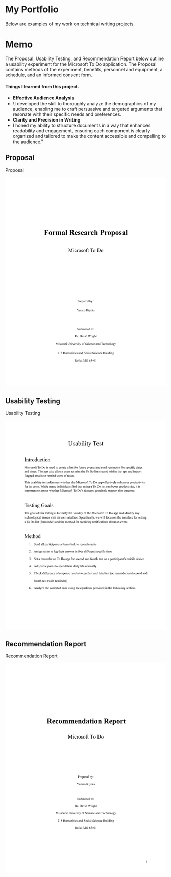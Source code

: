 
# **My Portfolio**

Below are examples of my work on technical writing projects.

# **Memo**
The Proposal, Usability Testing, and Recommendation Report below outline a usability experiment for the Microsoft To Do application.
The Proposal contains methods of the experiment, benefits, personnel and equipment, a schedule, and an informed consent form.<br />

#### **Things I learned from this project.**
- **Effective Audience Analysis**
 - \I developed the skill to thoroughly analyze the demographics of my audience, enabling me to craft persuasive and targeted arguments that resonate with their specific needs and preferences.
- **Clarity and Precision in Writing**
 - I honed my ability to structure documents in a way that enhances readability and engagement, ensuring each component is clearly organized and tailored to make the content accessible and compelling to the audience."

## **Proposal**
Proposal

[![Proposal Preview](https://github.com/ykydh/Portfolio/blob/main/projects/displays/Proposal/Proposal-2.png)](https://github.com/ykydh/Portfolio/blob/main/projects/Proposal.pdf)

## **Usability Testing**
Usability Testing

[![Usability Test Preview](https://github.com/ykydh/Portfolio/blob/main/projects/displays/Usability%20Test/Usability%20Test-01.png)](https://github.com/ykydh/Portfolio/blob/main/projects/Usability%20Test.pdf)

## **Recommendation Report**
Recommendation Report

[![Recommendation Report Preview](https://github.com/ykydh/Portfolio/blob/main/projects/displays/Recommendation/Recommendation-02.png)](https://github.com/ykydh/Portfolio/blob/main/projects/Recommendation.pdf)
